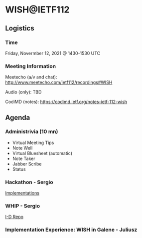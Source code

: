 # WISH@IETF112

## Logistics

### Time

Friday, Novermber 12, 2021 @ 1430-1530 UTC

### Meeting Information

Meetecho (a/v and chat):
http://www.meetecho.com/ietf112/recordings#WISH

Audio (only):
TBD

CodiMD (notes):
https://codimd.ietf.org/notes-ietf-112-wish

## Agenda

### Administrivia (10 mn)
- Virtual Meeting Tips
- Note Well
- Virtual Bluesheet (automatic)
- Note Taker
- Jabber Scribe
- Status

### Hackathon - Sergio

[Implementations](https://mailarchive.ietf.org/arch/msg/wish/nFpV_MW1DoRGpGhIWldZoLtx4gU/)

### WHIP - Sergio

[I-D Repo](https://github.com/wish-wg/webrtc-http-ingest-protocol)

### Implementation Experience: WISH in Galene - Juliusz
